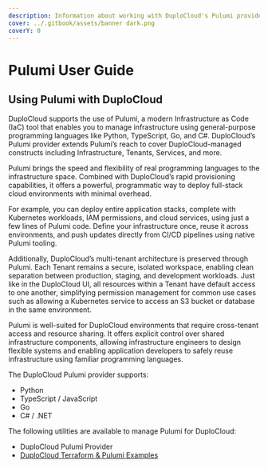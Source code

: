 ```yaml
---
description: Information about working with DuploCloud's Pulumi provider
cover: ../.gitbook/assets/banner dark.png
coverY: 0
---
```


# Pulumi User Guide

## Using Pulumi with DuploCloud

DuploCloud supports the use of Pulumi, a modern Infrastructure as Code (IaC) tool that enables you to manage infrastructure using general-purpose programming languages like Python, TypeScript, Go, and C#. DuploCloud’s Pulumi provider extends Pulumi’s reach to cover DuploCloud-managed constructs  including Infrastructure, Tenants, Services, and more.

Pulumi brings the speed and flexibility of real programming languages to the infrastructure space. Combined with DuploCloud’s rapid provisioning capabilities, it offers a powerful, programmatic way to deploy full-stack cloud environments with minimal overhead.

For example, you can deploy entire application stacks, complete with Kubernetes workloads, IAM permissions, and cloud services, using just a few lines of Pulumi code. Define your infrastructure once, reuse it across environments, and push updates directly from CI/CD pipelines using native Pulumi tooling.

Additionally, DuploCloud’s multi-tenant architecture is preserved through Pulumi. Each Tenant remains a secure, isolated workspace, enabling clean separation between production, staging, and development workloads. Just like in the DuploCloud UI, all resources within a Tenant have default access to one another, simplifying permission management for common use cases such as allowing a Kubernetes service to access an S3 bucket or database in the same environment.

Pulumi is well-suited for DuploCloud environments that require cross-tenant access and resource sharing. It offers explicit control over shared infrastructure components, allowing infrastructure engineers to design flexible systems and enabling application developers to safely reuse infrastructure using familiar programming languages.

The DuploCloud Pulumi provider supports:

* Python
* TypeScript / JavaScript
* Go
* C# / .NET

The following utilities are available to manage Pulumi for DuploCloud:

* DuploCloud Pulumi Provider
* [DuploCloud Terraform & Pulumi Examples](https://github.com/duplocloud/terraform-provider-duplocloud/tree/main/examples)
